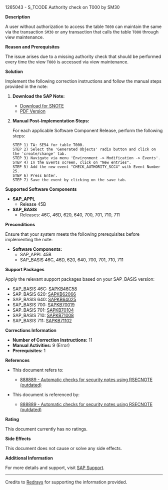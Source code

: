 1265043 - S_TCODE Authority check on T000 by SM30

**Description**

A user without authorization to access the table `T000` can maintain the same via the transaction `SM30` or any transaction that calls the table `T000` through view maintenance.

**Reason and Prerequisites**

The issue arises due to a missing authority check that should be performed every time the view `T000` is accessed via view maintenance.

**Solution**

Implement the following correction instructions and follow the manual steps provided in the note:

1. **Download the SAP Note:**
   - [Download for SNOTE](https://notesdownloads.sap.com/note/0040000007396032017)
   - [PDF Version](https://userapps.support.sap.com/sap/support/sfm/notes/print/0001265043?language=en-US&token=5F709E00E03F3FAAA769CBAF6EE33094)

2. **Manual Post-Implementation Steps:**
   
   For each applicable Software Component Release, perform the following steps:

   ```
   STEP 1) TA: SE54 for table T000.
   STEP 2) Select the 'Generated Objects' radio button and click on the 'create/change' tab.
   STEP 3) Navigate via menu 'Environment -> Modification -> Events'.
   STEP 4) In the Events screen, click on "New entries".
   STEP 5) Add the new event "CHECK_AUTHORITY_SCC4" with Event Number 25.
   STEP 6) Press Enter.
   STEP 7) Save the event by clicking on the save tab.
   ```

**Supported Software Components**

- **SAP_APPL**
  - Release 45B
- **SAP_BASIS**
  - Releases: 46C, 46D, 620, 640, 700, 701, 710, 711

**Preconditions**

Ensure that your system meets the following prerequisites before implementing the note:

- **Software Components:**
  - SAP_APPL 45B
  - SAP_BASIS 46C, 46D, 620, 640, 700, 701, 710, 711

**Support Packages**

Apply the relevant support packages based on your SAP_BASIS version:

- SAP_BASIS 46C: [SAPKB46C58](https://me.sap.com/supportpackage/SAPKB46C58)
- SAP_BASIS 620: [SAPKB62066](https://me.sap.com/supportpackage/SAPKB62066)
- SAP_BASIS 640: [SAPKB64025](https://me.sap.com/supportpackage/SAPKB64025)
- SAP_BASIS 700: [SAPKB70019](https://me.sap.com/supportpackage/SAPKB70019)
- SAP_BASIS 701: [SAPKB70104](https://me.sap.com/supportpackage/SAPKB70104)
- SAP_BASIS 710: [SAPKB71008](https://me.sap.com/supportpackage/SAPKB71008)
- SAP_BASIS 711: [SAPKB71102](https://me.sap.com/supportpackage/SAPKB71102)

**Corrections Information**

- **Number of Correction Instructions:** 11
- **Manual Activities:** 9 (Error)
- **Prerequisites:** 1

**References**

- This document refers to:
  - [888889 - Automatic checks for security notes using RSECNOTE (outdated)](https://me.sap.com/notes/888889)
  
- This document is referenced by:
  - [888889 - Automatic checks for security notes using RSECNOTE (outdated)](https://me.sap.com/notes/888889)

**Rating**

This document currently has no ratings.

**Side Effects**

This document does not cause or solve any side effects.

**Additional Information**

For more details and support, visit [SAP Support](https://me.sap.com/).

---

Credits to [Redrays](https://redrays.io) for supporting the information provided.